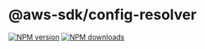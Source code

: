 # @aws-sdk/config-resolver

[![NPM version](https://img.shields.io/npm/v/@aws-sdk/config-resolver.svg)](https://www.npmjs.com/package/@aws-sdk/config-resolver)
[![NPM downloads](https://img.shields.io/npm/dm/@aws-sdk/config-resolver.svg)](https://www.npmjs.com/package/@aws-sdk/config-resolver)
